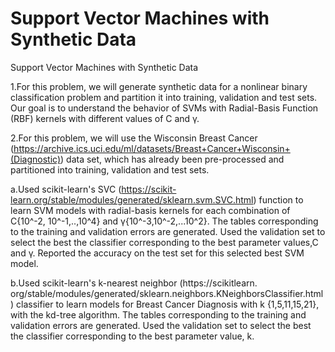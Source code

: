 # Support Vector Machines with Synthetic Data
 Support Vector Machines with Synthetic Data

1.For this problem, we will generate synthetic data for a nonlinear binary classification problem and partition it into
training, validation and test sets. 
Our goal is to understand the behavior of SVMs with Radial-Basis Function
(RBF) kernels with different values of C and γ.


2.For this problem, we will use the Wisconsin Breast Cancer
  (https://archive.ics.uci.edu/ml/datasets/Breast+Cancer+Wisconsin+(Diagnostic)) data set, which has already
  been pre-processed and partitioned into training, validation and test sets.
  
  a.Used scikit-learn's SVC (https://scikit-learn.org/stable/modules/generated/sklearn.svm.SVC.html) function to learn
    SVM models with radial-basis kernels for each combination of C{10^-2, 10^-1,..,10^4} and γ{10^-3,10^-2,...10^2}.
    The tables corresponding to the training and validation errors are generated.
    Used the validation set to select the best the classifier corresponding to the best
    parameter values,C and γ. Reported the accuracy on the test set for this selected best SVM model. 
  
  b.Used scikit-learn's k-nearest neighbor (https://scikitlearn.
    org/stable/modules/generated/sklearn.neighbors.KNeighborsClassifier.html) classifier to learn models for
    Breast Cancer Diagnosis with k {1,5,11,15,21}, with the kd-tree algorithm.
    The tables corresponding to the training and validation errors are generated.
    Used the validation set to select the best the classifier corresponding to the best
    parameter value, k.

